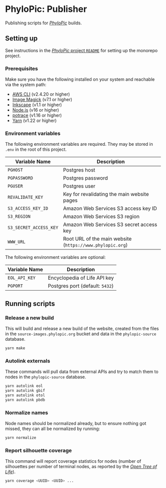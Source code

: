 # PhyloPic: Publisher

Publishing scripts for _[PhyloPic](https://www.phylopic.org)_ builds.

## Setting up

See instructions in the [_PhyloPic_ project `README`](../../README.md) for setting up the monorepo project.

### Prerequisites

Make sure you have the following installed on your system and reachable via the system path:

-   [AWS CLI](https://aws.amazon.com/cli/) (v2.4.20 or higher)
-   [Image Magick](https://imagemagick.org/script/download.php) (v7.1 or higher)
-   [Inkscape](https://inkscape.org/release/inkscape-1.1.2/) (v1.1 or higher)
-   [Node.js](https://nodejs.org/en/download/) (v16 or higher)
-   [potrace](http://potrace.sourceforge.net/#downloading) (v1.16 or higher)
-   [Yarn](https://classic.yarnpkg.com/lang/en/docs/install) (v1.22 or higher)

### Environment variables

The following environment variables are required. They may be stored in `.env` in the root of this project.

| Variable Name          | Description                                               |
| ---------------------- | --------------------------------------------------------- |
| `PGHOST`               | Postgres host                                             |
| `PGPASSWORD`           | Postgres password                                         |
| `PGUSER`               | Postgres user                                             |
| `REVALIDATE_KEY`       | Key for revalidating the main website pages               |
| `S3_ACCESS_KEY_ID`     | Amazon Web Services S3 access key ID                      |
| `S3_REGION`            | Amazon Web Services S3 region                             |
| `S3_SECRET_ACCESS_KEY` | Amazon Web Services S3 secret access key                  |
| `WWW_URL`              | Root URL of the main website (`https://www.phylopic.org`) |

The following environment variables are optional:

| Variable Name | Description                     |
| ------------- | ------------------------------- |
| `EOL_API_KEY` | Encyclopedia of Life API key    |
| `PGPORT`      | Postgres port (default: `5432`) |

## Running scripts

### Release a new build

This will build and release a new build of the website, created from the files in the `source-images.phylopic.org` bucket and data in the `phylopic-source` database.

```sh
yarn make
```

### Autolink externals

These commands will pull data from external APIs and try to match them to nodes in the `phylopic-source` database.

```sh
yarn autolink eol
yarn autolink gbif
yarn autolink otol
yarn autolink pbdb  
```

### Normalize names

Node names should be normalized already, but to ensure nothing got missed, they can all be normalized by running:

```sh
yarn normalize
```

### Report silhouette coverage

This command will report coverage statistics for nodes (number of silhouettes per number of terminal nodes, as reported by the _[Open Tree of Life](https://opentreeoflife.github.io/)_).

```sh
yarn coverage <UUID> <UUID> ...
```
